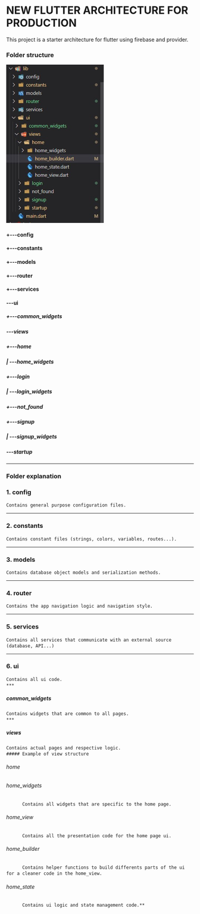# NEW FLUTTER ARCHITECTURE FOR PRODUCTION
This project is a starter architecture for flutter using firebase and provider. 
### Folder structure
![Image of Folder Structure](https://github.com/MDiakhate12/DIAKHATE_FLUTTER_ARCHITECTURE/blob/master/tree.jpg)
  #### +---config
  #### +---constants
  #### +---models
  #### +---router
  #### +---services
  #### \---ui
  #####    +---common_widgets
  #####    \---views
  #####        +---home
  #####        |   \---home_widgets
  #####        +---login
  #####        |   \---login_widgets
  #####        +---not_found
  #####        +---signup
  #####        |   \---signup_widgets
  #####        \---startup
***
### Folder explanation

  ### 1. config
    Contains general purpose configuration files.
  *** 
  ### 2. constants
    Contains constant files (strings, colors, variables, routes...).
  *** 
  ### 3. models
    Contains database object models and serialization methods. 
  *** 
  ### 4. router
    Contains the app navigation logic and navigation style.
  *** 
  ### 5. services
    Contains all services that communicate with an external source (database, API...)
  *** 
  ### 6. ui
    Contains all ui code.
    *** 
   ##### common_widgets
    Contains widgets that are common to all pages.
    *** 
   ##### views
    Contains actual pages and respective logic.
    ##### Example of view structure
   ###### home
   ###### home_widgets
          Contains all widgets that are specific to the home page.
   ###### home_view
          Contains all the presentation code for the home page ui.
   ###### home_builder
          Contains helper functions to build differents parts of the ui for a cleaner code in the home_view.
   ###### home_state
          Contains ui logic and state management code.**
